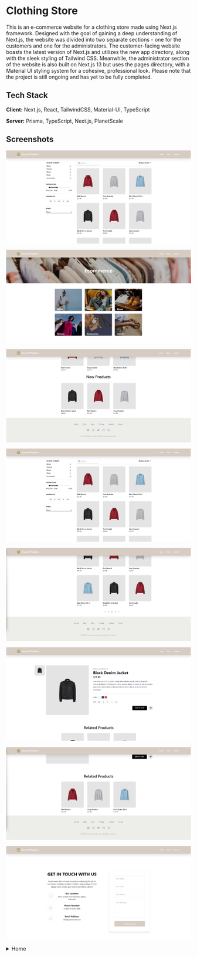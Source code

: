 
# Clothing Store

This is an e-commerce website for a clothing store made using Next.js framework. Designed with the goal of gaining a deep understanding of Next.js, the website was divided into two separate sections - one for the customers and one for the administrators. The customer-facing website boasts the latest version of Next.js and utilizes the new app directory, along with the sleek styling of Tailwind CSS. Meanwhile, the administrator section of the website is also built on Next.js 13 but uses the pages directory, with a Material UI styling system for a cohesive, professional look. Please note that the project is still ongoing and has yet to be fully completed.
## Tech Stack

**Client:** Next.js, React, TailwindCSS, Material-UI, TypeScript

**Server:** Prisma, TypeScript, Next.js, PlanetScale


## Screenshots

![App Screenshot](https://raw.githubusercontent.com/genti91/clothing-store/main/images/store1.png)

![App Screenshot](https://raw.githubusercontent.com/genti91/clothing-store/main/images/home1.png)

![App Screenshot](https://raw.githubusercontent.com/genti91/clothing-store/main/images/home2.png)

![App Screenshot](https://raw.githubusercontent.com/genti91/clothing-store/main/images/store1.png)

![App Screenshot](https://raw.githubusercontent.com/genti91/clothing-store/main/images/store2.png)

![App Screenshot](https://raw.githubusercontent.com/genti91/clothing-store/main/images/details1.png)

![App Screenshot](https://raw.githubusercontent.com/genti91/clothing-store/main/images/details2.png)

![App Screenshot](https://raw.githubusercontent.com/genti91/clothing-store/main/images/contact.png)


<details>
  <summary>Home</summary>
  <img src="https://raw.githubusercontent.com/genti91/clothing-store/main/images/home1.png" name="image-name">
  <img src="https://raw.githubusercontent.com/genti91/clothing-store/main/images/home2.png" name="image-name">
</details>
